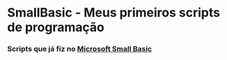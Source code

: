 # SmallBasic - Meus primeiros scripts de programação
### Scripts que já fiz no [Microsoft Small Basic](https://github.com/sb)
